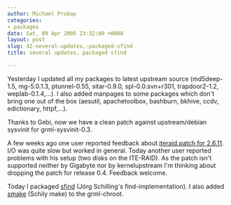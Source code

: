 ```yaml
---
author: Michael Prokop
categories:
- packages
date: Sat, 09 Apr 2005 23:32:00 +0000
layout: post
slug: 42-several-updates,-packaged-sfind
title: several updates, packaged sfind

---
```

Yesterday I updated all my packages to latest upstream source (md5deep\-1\.5, mg\-5\.0\.1\.3, ptunnel\-0\.55, sitar\-0\.9\.0, spl\-0\.0\.svn\+r301, trapdoor2\-1\.2, weplab\-0\.1\.4,...). I also added manpages to some packages which don't bring one out of the box (aesutil, apachetoolbox, bashburn, bkhive, ccdv, edictionary, httpf,...).

Thanks to Gebi, now we have a clean patch against upstream/debian sysvinit for grml\-sysvinit\-0\.3\.

A few weeks ago one user reported feedback about [iteraid.patch for 2\.6\.11](http://grml.org/kernel-devel/iteraid.patch). I/O was quite slow but worked in general. Today another user reported problems with his setup (two disks on the ITE\-RAID). As the patch isn't supported neither by Gigabyte nor by kernelupstream I'm thinking about dropping the patch for release 0\.4\. Feedback welcome.

Today I packaged [sfind](http://freshmeat.net/projects/sfind/) (Jörg Schilling's find\-implementation). I also added [smake](http://packages.debian.org/unstable/devel/smake) (Schily make) to the grml\-chroot.
